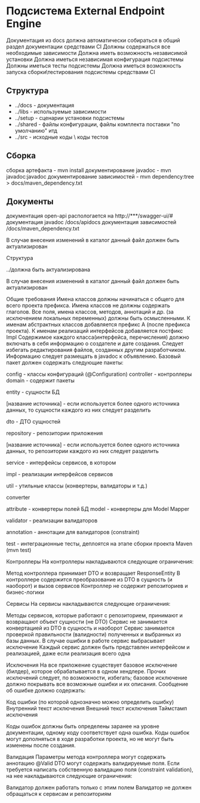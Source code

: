 # Подсистема External Endpoint Engine
Документация из docs должна автоматически собираться в общий раздел документации средствами CI
Должны содержаться все необходимые зависимости
Должна иметь возможность независимой установки
Должна иметься независимая конфигурация подсистемы
Должны иметься тесты подсистемы
Должна иметься возможность запуска сборки\тестирования подсистемы средствами CI

## Структура
- ../docs - документация
- ../libs - используемые зависимости
- ../setup - сценарии установки подсистемы
- ../shared - файлы конфигурации, файлы комплекта поставки "по умолчанию" итд
- ../src - исходные коды \ коды тестов

## Сборка
сборка артефакта - mvn install
документирование javadoc - mvn javadoc:javadoc
документирование зависимостей - mvn dependency:tree > docs/maven_dependency.txt

## Документы
документация open-api распологается на http://***/swagger-ui/#
документация javadoc /docs/apidocs
документация зависимостей /docs/maven_dependency.txt
	
В случае внесения изменений в каталог данный файл должен быть актуализирован

Структура

../должна быть актуализирована

В случае внесения изменений в каталог данный файл должен быть актуализирован

Общие требования
Имена классов должны начинаться с общего для всего проекта префикса. Имена классов не должны содержать глаголов. Все поля, имена классов, методов, аннотаций и др. (за исключением локальных переменных) должны быть осмысленными.
К именам абстрактных классов добавляется префикс A (после префикса проекта).
К именам реализаций интерфейсов добавляется постфикс Impl
Содержимое каждого класса(интерфейса, перечисления) должно включать в себя информацию о создателе и дате создания. Следует избегать редактирования файлов, созданных другим разработчиком. Информацию следует размещать в javadoc к объявлению.
Базовый пакет должен содержать следующие пакеты:

config - классы конфигураций (@Configuration)
controller - контроллеры
domain - содержит пакеты

entity - сущности БД

[название источника] - если используется более одного источника данных, то сущности каждого из них следует разделить


dto - ДТО сущностей


repository - репозитории приложения

[название источника] - если используется более одного источника данных, то репозитории каждого из них следует разделить


service - интерфейсы сервисов, в котором

impl - реализации интерфейсов сервисов


util - утильные классы (конвертеры, валидаторы и т.д.)

converter

attribute - конвертеры полей БД
model - конвертеры для Model Mapper


validator - реализации валидаторов

annotation - аннотации для валидаторов (constraint)

test - интеграционные тесты, деплоятся на этапе сборки проекта Maven (mvn test)






Контроллеры
На контроллеры накладываются следующие ограничения:

Метод контроллера принимает DTO и возвращает ResponseEntity
В контроллере содержится преобразование из DTO в сущность (и наоборот) и вызов сервисов
Контроллер не содержит репозиториев и бизнес-логики


Сервисы
На сервисы накладываются следующие ограничения:

Методы сервисов, которые работают с репозиторием, принимают и возвращают объект сущности (не DTO)
Сервис не занимается конвертацией из DTO в сущность и наоборот
Сервис занимается проверкой правильности (валидности) полученных и выбранных из базы данных.
В случае ошибки в работе сервис выбрасывает исключение
Каждый сервис должен быть представлен интерфейсом и реализацией, даже если реализация всего одна


Исключения
На все приложение существует базовое исключение (билдер), которое обрабатывается в одном хендлере. Прочих исключений следует, по возможности, избегать; базовое исключение должно покрывать все возможные ошибки и их описания.
Сообщение об ошибке должно содержать:

Код ошибки (по которой однозначно можно определить ошибку)
Внутренний текст исключения
Внешний текст исключения
Таймстамп исключения

Коды ошибок должны быть определены заранее на уровне документации, одному коду соответствует одна ошибка. Коды ошибок могут дополняться в ходе разработки проекта, но не могут быть изменены после создания.

Валидация
Параметры метода контроллера могут содержать аннотацию @Valid
DTO могут содержать валидируемые поля.
Если требуется написать собственную валидацию поля (constraint validation), на нее накладываются следующие ограничения:

Валидатор должен работать только с этим полем
Валидатор не должен обращаться к сервисам и репозиториям